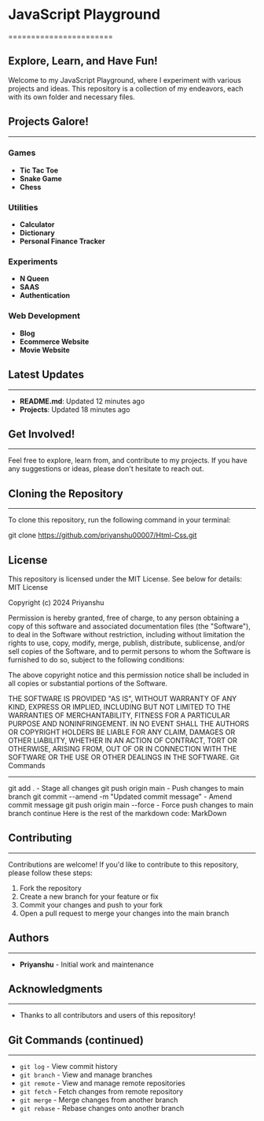 # JavaScript Playground
=======================

## Explore, Learn, and Have Fun!

Welcome to my JavaScript Playground, where I experiment with various projects and ideas. This repository is a collection of my endeavors, each with its own folder and necessary files.

## Projects Galore!
-------------------

### Games

* **Tic Tac Toe**
* **Snake Game**
* **Chess**

### Utilities

* **Calculator**
* **Dictionary**
* **Personal Finance Tracker**

### Experiments

* **N Queen**
* **SAAS**
* **Authentication**

### Web Development

* **Blog**
* **Ecommerce Website**
* **Movie Website**

## Latest Updates
----------------

* **README.md**: Updated 12 minutes ago
* **Projects**: Updated 18 minutes ago

## Get Involved!
----------------

Feel free to explore, learn from, and contribute to my projects. If you have any suggestions or ideas, please don't hesitate to reach out.

## Cloning the Repository
-------------------------

To clone this repository, run the following command in your terminal:

git clone https://github.com/priyanshu00007/Html-Css.git



License
---------
This repository is licensed under the MIT License. See below for details:
MIT License

Copyright (c) 2024 Priyanshu

Permission is hereby granted, free of charge, to any person obtaining a copy
of this software and associated documentation files (the "Software"), to deal
in the Software without restriction, including without limitation the rights
to use, copy, modify, merge, publish, distribute, sublicense, and/or sell
copies of the Software, and to permit persons to whom the Software is
furnished to do so, subject to the following conditions:

The above copyright notice and this permission notice shall be included in all
copies or substantial portions of the Software.

THE SOFTWARE IS PROVIDED "AS IS", WITHOUT WARRANTY OF ANY KIND, EXPRESS OR
IMPLIED, INCLUDING BUT NOT LIMITED TO THE WARRANTIES OF MERCHANTABILITY,
FITNESS FOR A PARTICULAR PURPOSE AND NONINFRINGEMENT. IN NO EVENT SHALL THE
AUTHORS OR COPYRIGHT HOLDERS BE LIABLE FOR ANY CLAIM, DAMAGES OR OTHER
LIABILITY, WHETHER IN AN ACTION OF CONTRACT, TORT OR OTHERWISE, ARISING FROM,
OUT OF OR IN CONNECTION WITH THE SOFTWARE OR THE USE OR OTHER DEALINGS IN THE
SOFTWARE.
Git Commands

---------------

git add . - Stage all changes
git push origin main - Push changes to main branch
git commit --amend -m "Updated commit message" - Amend commit message
git push origin main --force - Force push changes to main branch
continue
Here is the rest of the markdown code:
MarkDown

## Contributing
------------

Contributions are welcome! If you'd like to contribute to this repository, please follow these steps:

1. Fork the repository
2. Create a new branch for your feature or fix
3. Commit your changes and push to your fork
4. Open a pull request to merge your changes into the main branch

## Authors
--------
* **Priyanshu** - Initial work and maintenance

## Acknowledgments
----------------
* Thanks to all contributors and users of this repository!

## Git Commands (continued)
---------------------------

* `git log` - View commit history
* `git branch` - View and manage branches
* `git remote` - View and manage remote repositories
* `git fetch` - Fetch changes from remote repository
* `git merge` - Merge changes from another branch
* `git rebase` - Rebase changes onto another branch
